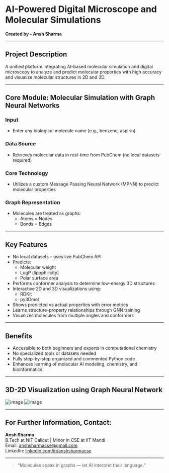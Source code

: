 # AI-Powered Digital Microscope and Molecular Simulations  
**Created by - Ansh Sharma**

---

## Project Description

A unified platform integrating AI-based molecular simulation and digital microscopy to analyze and predict molecular properties with high accuracy and visualize molecular structures in 2D and 3D.

---

## Core Module: Molecular Simulation with Graph Neural Networks

### Input  
- Enter any biological molecule name (e.g., benzene, aspirin)

### Data Source  
- Retrieves molecular data in real-time from PubChem (no local datasets required)

### Core Technology  
- Utilizes a custom Message Passing Neural Network (MPNN) to predict molecular properties

### Graph Representation  
- Molecules are treated as graphs:  
  - Atoms = Nodes  
  - Bonds = Edges  

---

## Key Features

- No local datasets – uses live PubChem API  
- Predicts:
  - Molecular weight  
  - LogP (lipophilicity)  
  - Polar surface area  
- Performs conformer analysis to determine low-energy 3D structures  
- Interactive 2D and 3D visualizations using:
  - RDKit  
  - py3Dmol  
- Shows predicted vs actual properties with error metrics  
- Learns structure-property relationships through GNN training  
- Visualizes molecules from multiple angles and conformers  

---

## Benefits

- Accessible to both beginners and experts in computational chemistry  
- No specialized tools or datasets needed  
- Fully step-by-step organized and commented Python code  
- Enhances learning of molecular AI modeling, chemistry, and bioinformatics  

---

## 3D-2D Visualization using Graph Neural Network

![image](https://github.com/user-attachments/assets/77c90c0f-cf21-4d15-9ad7-b45efddfe4a7)
![image](https://github.com/user-attachments/assets/710e939b-cbe9-4cb5-b4a5-053c5e0ff81a)



---

## For Further Information, Contact:

**Ansh Sharma**  
B.Tech at NIT Calicut | Minor in CSE at IIT Mandi  
Email: [anshsharmacse@gmail.com](mailto:anshsharmacse@gmail.com)  
LinkedIn: [linkedin.com/in/anshsharmacse](https://www.linkedin.com/in/anshsharmacse/)

---

> “Molecules speak in graphs — let AI interpret their language.”

